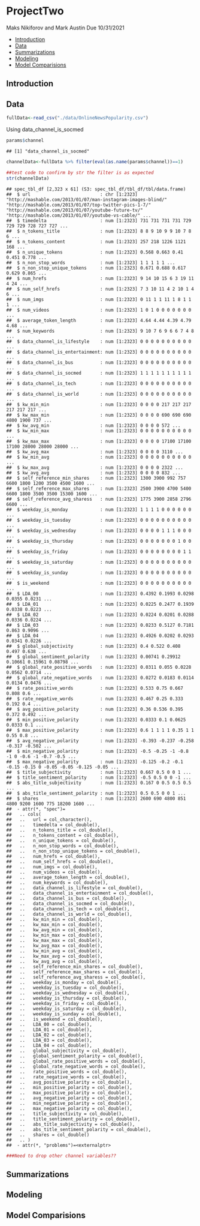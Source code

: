 ProjectTwo
================
Maks Nikiforov and Mark Austin
Due 10/31/2021

-   [Introduction](#introduction)
-   [Data](#data)
-   [Summarizations](#summarizations)
-   [Modeling](#modeling)
-   [Model Comparisions](#model-comparisions)

## Introduction

## Data

``` r
fullData<-read_csv("./data/OnlineNewsPopularity.csv")
```

Using data\_channel\_is\_socmed

``` r
params$channel
```

    ## [1] "data_channel_is_socmed"

``` r
channelData<-fullData %>% filter(eval(as.name(params$channel))==1) 

##test code to confirm by str the filter is as expected
str(channelData)
```

    ## spec_tbl_df [2,323 x 61] (S3: spec_tbl_df/tbl_df/tbl/data.frame)
    ##  $ url                          : chr [1:2323] "http://mashable.com/2013/01/07/man-instagram-images-blind/" "http://mashable.com/2013/01/07/top-twitter-pics-1-7/" "http://mashable.com/2013/01/07/youtube-future-tv/" "http://mashable.com/2013/01/07/youtube-vs-cable/" ...
    ##  $ timedelta                    : num [1:2323] 731 731 731 731 729 729 729 728 727 727 ...
    ##  $ n_tokens_title               : num [1:2323] 8 8 9 10 9 9 10 7 8 6 ...
    ##  $ n_tokens_content             : num [1:2323] 257 218 1226 1121 168 ...
    ##  $ n_unique_tokens              : num [1:2323] 0.568 0.663 0.41 0.451 0.778 ...
    ##  $ n_non_stop_words             : num [1:2323] 1 1 1 1 1 ...
    ##  $ n_non_stop_unique_tokens     : num [1:2323] 0.671 0.688 0.617 0.629 0.865 ...
    ##  $ num_hrefs                    : num [1:2323] 9 14 10 15 6 3 19 11 4 24 ...
    ##  $ num_self_hrefs               : num [1:2323] 7 3 10 11 4 2 10 1 4 6 ...
    ##  $ num_imgs                     : num [1:2323] 0 11 1 1 11 1 8 1 1 1 ...
    ##  $ num_videos                   : num [1:2323] 1 0 1 0 0 0 0 0 0 0 ...
    ##  $ average_token_length         : num [1:2323] 4.64 4.44 4.39 4.79 4.68 ...
    ##  $ num_keywords                 : num [1:2323] 9 10 7 6 9 6 6 7 4 8 ...
    ##  $ data_channel_is_lifestyle    : num [1:2323] 0 0 0 0 0 0 0 0 0 0 ...
    ##  $ data_channel_is_entertainment: num [1:2323] 0 0 0 0 0 0 0 0 0 0 ...
    ##  $ data_channel_is_bus          : num [1:2323] 0 0 0 0 0 0 0 0 0 0 ...
    ##  $ data_channel_is_socmed       : num [1:2323] 1 1 1 1 1 1 1 1 1 1 ...
    ##  $ data_channel_is_tech         : num [1:2323] 0 0 0 0 0 0 0 0 0 0 ...
    ##  $ data_channel_is_world        : num [1:2323] 0 0 0 0 0 0 0 0 0 0 ...
    ##  $ kw_min_min                   : num [1:2323] 0 0 0 0 217 217 217 217 217 217 ...
    ##  $ kw_max_min                   : num [1:2323] 0 0 0 0 690 690 690 4800 1900 737 ...
    ##  $ kw_avg_min                   : num [1:2323] 0 0 0 0 572 ...
    ##  $ kw_min_max                   : num [1:2323] 0 0 0 0 0 0 0 0 0 0 ...
    ##  $ kw_max_max                   : num [1:2323] 0 0 0 0 17100 17100 17100 28000 28000 28000 ...
    ##  $ kw_avg_max                   : num [1:2323] 0 0 0 0 3110 ...
    ##  $ kw_min_avg                   : num [1:2323] 0 0 0 0 0 0 0 0 0 0 ...
    ##  $ kw_max_avg                   : num [1:2323] 0 0 0 0 2322 ...
    ##  $ kw_avg_avg                   : num [1:2323] 0 0 0 0 832 ...
    ##  $ self_reference_min_shares    : num [1:2323] 1300 3900 992 757 6600 1800 1200 3500 4500 1600 ...
    ##  $ self_reference_max_shares    : num [1:2323] 2500 3900 4700 5400 6600 1800 3500 3500 15300 1600 ...
    ##  $ self_reference_avg_sharess   : num [1:2323] 1775 3900 2858 2796 6600 ...
    ##  $ weekday_is_monday            : num [1:2323] 1 1 1 1 0 0 0 0 0 0 ...
    ##  $ weekday_is_tuesday           : num [1:2323] 0 0 0 0 0 0 0 0 0 0 ...
    ##  $ weekday_is_wednesday         : num [1:2323] 0 0 0 0 1 1 1 0 0 0 ...
    ##  $ weekday_is_thursday          : num [1:2323] 0 0 0 0 0 0 0 1 0 0 ...
    ##  $ weekday_is_friday            : num [1:2323] 0 0 0 0 0 0 0 0 1 1 ...
    ##  $ weekday_is_saturday          : num [1:2323] 0 0 0 0 0 0 0 0 0 0 ...
    ##  $ weekday_is_sunday            : num [1:2323] 0 0 0 0 0 0 0 0 0 0 ...
    ##  $ is_weekend                   : num [1:2323] 0 0 0 0 0 0 0 0 0 0 ...
    ##  $ LDA_00                       : num [1:2323] 0.4392 0.1993 0.0298 0.0355 0.0231 ...
    ##  $ LDA_01                       : num [1:2323] 0.0225 0.2477 0.1939 0.0338 0.0223 ...
    ##  $ LDA_02                       : num [1:2323] 0.0224 0.0201 0.0288 0.0336 0.0224 ...
    ##  $ LDA_03                       : num [1:2323] 0.0233 0.5127 0.7181 0.863 0.9096 ...
    ##  $ LDA_04                       : num [1:2323] 0.4926 0.0202 0.0293 0.0341 0.0226 ...
    ##  $ global_subjectivity          : num [1:2323] 0.4 0.522 0.408 0.497 0.638 ...
    ##  $ global_sentiment_polarity    : num [1:2323] 0.00741 0.29912 0.10661 0.15961 0.08798 ...
    ##  $ global_rate_positive_words   : num [1:2323] 0.0311 0.055 0.0228 0.0562 0.0714 ...
    ##  $ global_rate_negative_words   : num [1:2323] 0.0272 0.0183 0.0114 0.0134 0.0476 ...
    ##  $ rate_positive_words          : num [1:2323] 0.533 0.75 0.667 0.808 0.6 ...
    ##  $ rate_negative_words          : num [1:2323] 0.467 0.25 0.333 0.192 0.4 ...
    ##  $ avg_positive_polarity        : num [1:2323] 0.36 0.536 0.395 0.372 0.492 ...
    ##  $ min_positive_polarity        : num [1:2323] 0.0333 0.1 0.0625 0.0333 0.1 ...
    ##  $ max_positive_polarity        : num [1:2323] 0.6 1 1 1 1 0.35 1 1 0.55 0.8 ...
    ##  $ avg_negative_polarity        : num [1:2323] -0.393 -0.237 -0.258 -0.317 -0.502 ...
    ##  $ min_negative_polarity        : num [1:2323] -0.5 -0.25 -1 -0.8 -1 0 -0.6 -1 -0.7 -0.5 ...
    ##  $ max_negative_polarity        : num [1:2323] -0.125 -0.2 -0.1 -0.15 -0.15 0 -0.05 -0.05 -0.125 -0.05 ...
    ##  $ title_subjectivity           : num [1:2323] 0.667 0.5 0 0 1 ...
    ##  $ title_sentiment_polarity     : num [1:2323] -0.5 0.5 0 0 -1 ...
    ##  $ abs_title_subjectivity       : num [1:2323] 0.167 0 0.5 0.5 0.5 ...
    ##  $ abs_title_sentiment_polarity : num [1:2323] 0.5 0.5 0 0 1 ...
    ##  $ shares                       : num [1:2323] 2600 690 4800 851 4800 9200 1600 775 18200 1600 ...
    ##  - attr(*, "spec")=
    ##   .. cols(
    ##   ..   url = col_character(),
    ##   ..   timedelta = col_double(),
    ##   ..   n_tokens_title = col_double(),
    ##   ..   n_tokens_content = col_double(),
    ##   ..   n_unique_tokens = col_double(),
    ##   ..   n_non_stop_words = col_double(),
    ##   ..   n_non_stop_unique_tokens = col_double(),
    ##   ..   num_hrefs = col_double(),
    ##   ..   num_self_hrefs = col_double(),
    ##   ..   num_imgs = col_double(),
    ##   ..   num_videos = col_double(),
    ##   ..   average_token_length = col_double(),
    ##   ..   num_keywords = col_double(),
    ##   ..   data_channel_is_lifestyle = col_double(),
    ##   ..   data_channel_is_entertainment = col_double(),
    ##   ..   data_channel_is_bus = col_double(),
    ##   ..   data_channel_is_socmed = col_double(),
    ##   ..   data_channel_is_tech = col_double(),
    ##   ..   data_channel_is_world = col_double(),
    ##   ..   kw_min_min = col_double(),
    ##   ..   kw_max_min = col_double(),
    ##   ..   kw_avg_min = col_double(),
    ##   ..   kw_min_max = col_double(),
    ##   ..   kw_max_max = col_double(),
    ##   ..   kw_avg_max = col_double(),
    ##   ..   kw_min_avg = col_double(),
    ##   ..   kw_max_avg = col_double(),
    ##   ..   kw_avg_avg = col_double(),
    ##   ..   self_reference_min_shares = col_double(),
    ##   ..   self_reference_max_shares = col_double(),
    ##   ..   self_reference_avg_sharess = col_double(),
    ##   ..   weekday_is_monday = col_double(),
    ##   ..   weekday_is_tuesday = col_double(),
    ##   ..   weekday_is_wednesday = col_double(),
    ##   ..   weekday_is_thursday = col_double(),
    ##   ..   weekday_is_friday = col_double(),
    ##   ..   weekday_is_saturday = col_double(),
    ##   ..   weekday_is_sunday = col_double(),
    ##   ..   is_weekend = col_double(),
    ##   ..   LDA_00 = col_double(),
    ##   ..   LDA_01 = col_double(),
    ##   ..   LDA_02 = col_double(),
    ##   ..   LDA_03 = col_double(),
    ##   ..   LDA_04 = col_double(),
    ##   ..   global_subjectivity = col_double(),
    ##   ..   global_sentiment_polarity = col_double(),
    ##   ..   global_rate_positive_words = col_double(),
    ##   ..   global_rate_negative_words = col_double(),
    ##   ..   rate_positive_words = col_double(),
    ##   ..   rate_negative_words = col_double(),
    ##   ..   avg_positive_polarity = col_double(),
    ##   ..   min_positive_polarity = col_double(),
    ##   ..   max_positive_polarity = col_double(),
    ##   ..   avg_negative_polarity = col_double(),
    ##   ..   min_negative_polarity = col_double(),
    ##   ..   max_negative_polarity = col_double(),
    ##   ..   title_subjectivity = col_double(),
    ##   ..   title_sentiment_polarity = col_double(),
    ##   ..   abs_title_subjectivity = col_double(),
    ##   ..   abs_title_sentiment_polarity = col_double(),
    ##   ..   shares = col_double()
    ##   .. )
    ##  - attr(*, "problems")=<externalptr>

``` r
###Need to drop other channel variables??
```

## Summarizations

## Modeling

## Model Comparisions
